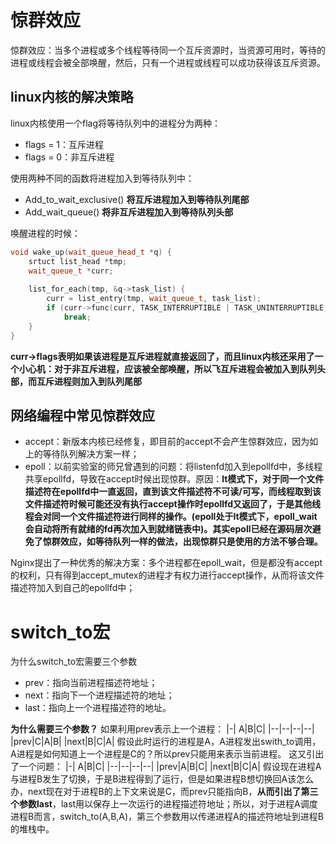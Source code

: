 # 惊群效应
惊群效应：当多个进程或多个线程等待同一个互斥资源时，当资源可用时，等待的进程或线程会被全部唤醒，然后，只有一个进程或线程可以成功获得该互斥资源。

## linux内核的解决策略
linux内核使用一个flag将等待队列中的进程分为两种：
- flags = 1：互斥进程
- flags = 0：非互斥进程

使用两种不同的函数将进程加入到等待队列中：
- Add_to_wait_exclusive()  **将互斥进程加入到等待队列尾部**
- Add_wait_queue() **将非互斥进程加入到等待队列头部**

唤醒进程的时候：
```cpp
void wake_up(wait_queue_head_t *q) {
	srtuct list_head *tmp;
	wait_queue_t *curr;
	
	list_for_each(tmp, &q->task_list) {
		curr = list_entry(tmp, wait_queue_t, task_list);
		if (curr->func(curr, TASK_INTERRUPTIBLE | TASK_UNINTERRUPTIBLE, 0, NULL) && curr->flags) 
			break;
	}
}
```
**curr->flags表明如果该进程是互斥进程就直接返回了，而且linux内核还采用了一个小心机：对于非互斥进程，应该被全部唤醒，所以飞互斥进程会被加入到队列头部，而互斥进程则加入到队列尾部**

## 网络编程中常见惊群效应
- accept：新版本内核已经修复，即目前的accept不会产生惊群效应，因为如上的等待队列解决方案一样；
- epoll：以前实验室的师兄曾遇到的问题：将listenfd加入到epollfd中，多线程共享epollfd，导致在accept时候出现惊群。原因：**lt模式下，对于同一个文件描述符在epollfd中一直返回，直到该文件描述符不可读/可写，而线程取到该文件描述符时候可能还没有执行accept操作时epollfd又返回了，于是其他线程会对同一个文件描述符进行同样的操作。(epoll处于lt模式下，epoll_wait会自动将所有就绪的fd再次加入到就绪链表中)。其实epoll已经在源码层次避免了惊群效应，如等待队列一样的做法，出现惊群只是使用的方法不够合理。**

Nginx提出了一种优秀的解决方案：多个进程都在epoll_wait，但是都没有accept的权利，只有得到accept_mutex的进程才有权力进行accept操作，从而将该文件描述符加入到自己的epollfd中；

# switch_to宏
为什么switch_to宏需要三个参数
- prev：指向当前进程描述符地址；
- next：指向下一个进程描述符的地址；
- last：指向上一个进程描述符的地址。

**为什么需要三个参数？**
如果利用prev表示上一个进程：
|-| A|B|C|
|--|--|--|--|
|prev|C|A|B|
|next|B|C|A|
假设此时运行的进程是A，A进程发出swith_to调用，A进程是如何知道上一个进程是C的？所以prev只能用来表示当前进程。
这又引出了一个问题：
|-| A|B|C|
|--|--|--|--|
|prev|A|B|C|
|next|B|C|A|
假设现在进程A与进程B发生了切换，于是B进程得到了运行，但是如果进程B想切换回A该怎么办，next现在对于进程B的上下文来说是C，而prev只能指向B，**从而引出了第三个参数last**，last用以保存上一次运行的进程描述符地址；所以，对于进程A调度进程B而言，switch_to(A,B,A)，第三个参数用以传递进程A的描述符地址到进程B的堆栈中。

